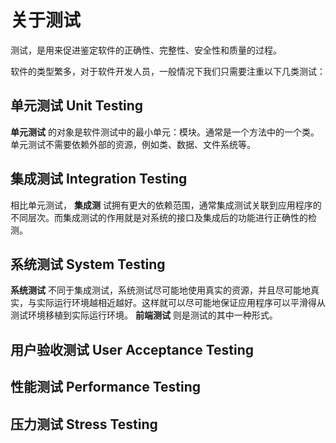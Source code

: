 关于测试
========================
测试，是用来促进鉴定软件的正确性、完整性、安全性和质量的过程。

软件的类型繁多，对于软件开发人员，一般情况下我们只需要注重以下几类测试：

单元测试 Unit Testing
------------------------
 __单元测试__ 的对象是软件测试中的最小单元：模块。通常是一个方法中的一个类。单元测试不需要依赖外部的资源，例如类、数据、文件系统等。

集成测试 Integration Testing
------------------------
相比单元测试， __集成测__ 试拥有更大的依赖范围，通常集成测试关联到应用程序的不同层次。而集成测试的作用就是对系统的接口及集成后的功能进行正确性的检测。

系统测试 System Testing
------------------------
 __系统测试__ 不同于集成测试，系统测试尽可能地使用真实的资源，并且尽可能地真实，与实际运行环境越相近越好。这样就可以尽可能地保证应用程序可以平滑得从测试环境移植到实际运行环境。
 __前端测试__ 则是测试的其中一种形式。

用户验收测试 User Acceptance Testing
------------------------

性能测试 Performance Testing
------------------------

压力测试 Stress Testing
------------------------
